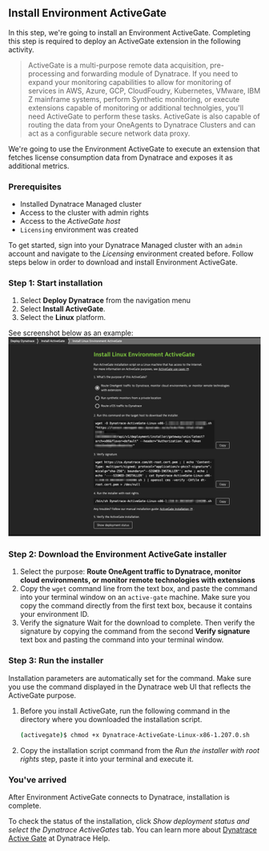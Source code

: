 ## Install Environment ActiveGate

In this step, we're going to install an Environment ActiveGate. Completing this step is required to deploy an ActiveGate extension in the following activity.

> ActiveGate is a multi-purpose remote data acquisition, pre-processing and forwarding module of Dynatrace. If you need to expand your monitoring capabilities to allow for monitoring of services in AWS, Azure, GCP, CloudFoudry, Kubernetes, VMware, IBM Z mainframe systems, perform Synthetic monitoring, or execute extensions capable of monitoring or additional technolgies, you'll need ActiveGate to perform these tasks. ActiveGate is also capable of routing the data from your OneAgents to Dynatrace Clusters and can act as a configurable secure network data proxy.

We're going to use the Environment ActiveGate to execute an extension that fetches license consumption data from Dynatrace and exposes it as additional metrics. 

### Prerequisites
- Installed Dynatrace Managed cluster
- Access to the cluster with admin rights
- Access to the _ActiveGate host_
- `Licensing` environment was created

To get started, sign into your Dynatrace Managed cluster with an `admin` account and navigate to the *Licensing* environment created before. Follow steps below in order to download and install Environment ActiveGate.

### Step 1: Start installation

1. Select **Deploy Dynatrace** from the navigation menu
1. Select **Install ActiveGate**. 
1. Select the **Linux** platform.

See screenshot below as an example:
![active-gate-installation](../../assets/images/active-gate-installation.png)

### Step 2: Download the Environment ActiveGate installer
1. Select the purpose: **Route OneAgent traffic to Dynatrace, monitor cloud environments, or monitor remote technologies with extensions**
1. Copy the `wget` command line from the text box, and paste the command into your terminal window on an `active-gate` machine. Make sure you copy the command directly from the first text box, because it contains your environment ID.
1. Verify the signature
Wait for the download to complete. Then verify the signature by copying the command from the second **Verify signature** text box and pasting the command into your terminal window.

### Step 3: Run the installer
Installation parameters are automatically set for the command. Make sure you use the command displayed in the Dynatrace web UI that reflects the ActiveGate purpose.

1. Before you install ActiveGate, run the following command in the directory where you downloaded the installation script.

   ```bash
   (activegate)$ chmod +x Dynatrace-ActiveGate-Linux-x86-1.207.0.sh
   ```

1. Copy the installation script command from the *Run the installer with root rights* step, paste it into your terminal and execute it.

### You've arrived 
After Environment ActiveGate connects to Dynatrace, installation is complete.

To check the status of the installation, click **Show deployment status* and select the *Dynatrace ActiveGates** tab. You can learn more about [Dynatrace Active Gate](https://www.dynatrace.com/support/help/shortlink/activegate-hub) at Dynatrace Help.
